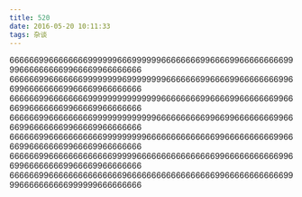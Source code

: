 ```yaml
---
title: 520
date: 2016-05-20 10:11:33
tags: 杂谈
---
```

6666669966666666999999666999999666666669966669966666666699996666666669966669966666666
6666669966666669999999969999999966666669966669966666666996699666666669966669966666666
6666669966666666999999999999999666666669966669966666669966669966666669966669966666666
6666669966666666699999999999996666666666996699666666669966669966666669966669966666666
6666669966666666666999999999666666666666669966666666669966669966666669966669966666666
6666669966666666666669999966666666666666669966666666666996699666666669966669966666666
6666669966666666666666696666666666666666669966666666666699996666666666999999666666666
